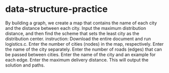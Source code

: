 # data-structure-practice
By building a graph, we create a map that contains the name of each city and the distance between each city. Input the maximum distribution distance, and then find the scheme that sets the least city as the distribution center.
instruction:
Download the entire document and run logistics.c. 
Enter the number of cities (nodes) in the map, respectively.
Enter the name of the city separately.
Enter the number of roads (edges) that can be passed between cities. 
Enter the name of the city and an example for each edge.
Enter the maximum delivery distance.
This will output the solution and paths.
